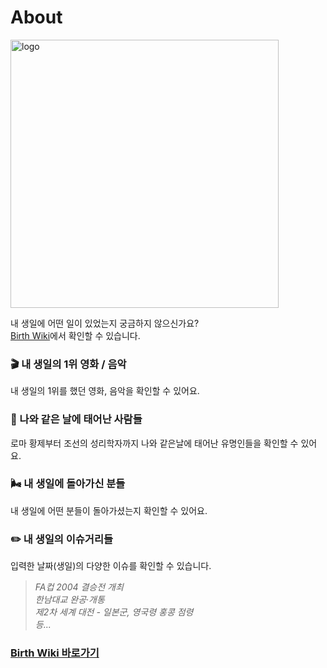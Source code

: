 # About

<img width="429" alt="logo" src="https://user-images.githubusercontent.com/8604840/115818693-448ac100-a438-11eb-9fa2-79430e64144f.png">

내 생일에 어떤 일이 있었는지 궁금하지 않으신가요?  
[Birth Wiki](https://birthwiki.space)에서 확인할 수 있습니다. 

### 🎬️ 내 생일의 1위 영화 / 음악
내 생일의 1위를 했던 영화, 음악을 확인할 수 있어요.

### 🎂 나와 같은 날에 태어난 사람들
로마 황제부터 조선의 성리학자까지 나와 같은날에 태어난 유명인들을 확인할 수 있어요.

### 🌬️ 내 생일에 돌아가신 분들
내 생일에 어떤 분들이 돌아가셨는지 확인할 수 있어요. 

### ✏️ 내 생일의 이슈거리들
입력한 날짜(생일)의 다양한 이슈를 확인할 수 있습니다. 

> _FA컵 2004 결승전 개최_   
> _한남대교 완공·개통_  
> _제2차 세계 대전 - 일본군, 영국령 홍콩 점령_  
> _등..._

### [Birth Wiki 바로가기](https://birthwiki.space)
